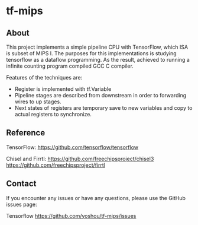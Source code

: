 tf-mips
========

About
-----
This project implements a simple pipeline CPU with TensorFlow, which ISA is subset of MIPS Ⅰ.
The purposes for this implementations is studying tensorflow as a dataflow programming.
As the result, achieved to running a infinite counting program compiled GCC C compiler.

Features of the techniques are:

* Register is implemented with tf.Variable
* Pipeline stages are described from downstream in order to forwarding wires to up stages.
* Next states of registers are temporary save to new variables and copy to actual registers to
synchronize.

Reference
---------

TensorFlow:
  https://github.com/tensorflow/tensorflow

Chisel and Firrtl:
  https://github.com/freechipsproject/chisel3
  https://github.com/freechipsproject/firrtl


Contact
-------
If you encounter any issues or have any questions, please use the
GitHub issues page:

Tensorflow
  https://github.com/yoshou/tf-mips/issues
